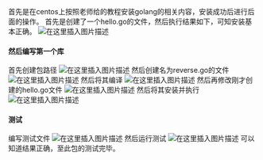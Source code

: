 ﻿

首先是在centos上按照老师给的教程安装golang的相关内容，安装成功后进行后面的操作。
首先是创建了一个hello.go的文件，然后执行结果如下，可知安装基本正确。
![在这里插入图片描述](https://img-blog.csdnimg.cn/20190913172139622.png)
#### 然后编写第一个库
首先创建包路径
![在这里插入图片描述](https://img-blog.csdnimg.cn/20190913172623572.png)
然后创建名为reverse.go的文件
![在这里插入图片描述](https://img-blog.csdnimg.cn/20190913173233394.png)
然后将其编译
![在这里插入图片描述](https://img-blog.csdnimg.cn/2019091318155192.png)
然后再修改刚才创建的hello.go文件
![在这里插入图片描述](https://img-blog.csdnimg.cn/20190913181900966.png)
然后将其安装并执行
![在这里插入图片描述](https://img-blog.csdnimg.cn/20190913182209132.png)

#### 测试
编写测试文件
![在这里插入图片描述](https://img-blog.csdnimg.cn/20190913182801982.png?x-oss-process=image/watermark,type_ZmFuZ3poZW5naGVpdGk,shadow_10,text_aHR0cHM6Ly9ibG9nLmNzZG4ubmV0L3NvZGlmZmVyZW50,size_16,color_FFFFFF,t_70)
然后运行测试
![在这里插入图片描述](https://img-blog.csdnimg.cn/2019091318324790.png)
可以知道结果正确，至此包的测试完毕。
